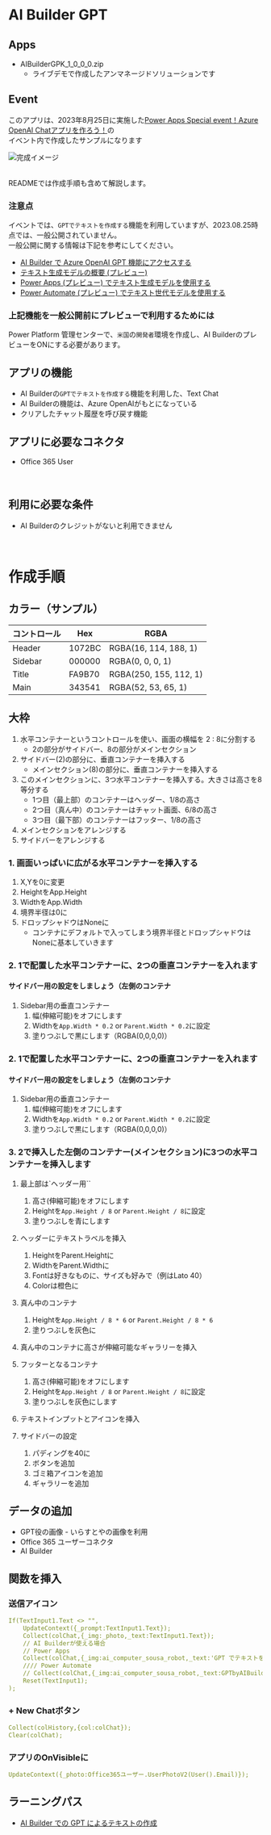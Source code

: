 # AI Builder GPT
## Apps
 - AIBuilderGPK_1_0_0_0.zip
    - ライブデモで作成したアンマネージドソリューションです

## Event
このアプリは、2023年8月25日に実施した[Power Apps Special event！Azure OpenAI Chatアプリを作ろう！](https://gatsuo.connpass.com/event/291029/)の<br>
イベント内で作成したサンプルになります

![完成イメージ](https://github.com/DEmodoriGatsuO/PowerPlatform-Events-Sample/blob/main/01PowerApps-SpecialEvent-AIBuilderGPT/asset/app_image.png)

<br>
READMEでは作成手順も含めて解説します。
<br>

### 注意点
イベントでは、`GPTでテキストを作成する`機能を利用していますが、2023.08.25時点では、一般公開されていません。<br>
一般公開に関する情報は下記を参考にしてください。

 - [AI Builder で Azure OpenAI GPT 機能にアクセスする](https://learn.microsoft.com/ja-jp/power-platform-release-plan/2022wave2/ai-builder/preview-access-openai-gpt-capabilities-ai-builder?source=recommendations)
 - [テキスト生成モデルの概要 (プレビュー)](https://learn.microsoft.com/ja-jp/ai-builder/prebuilt-azure-openai?source=recommendations)
 - [Power Apps (プレビュー) でテキスト生成モデルを使用する](https://learn.microsoft.com/ja-jp/ai-builder/azure-openai-model-papp)
 - [Power Automate (プレビュー) でテキスト世代モデルを使用する](https://learn.microsoft.com/ja-jp/ai-builder/azure-openai-model-pauto)

### 上記機能を一般公開前にプレビューで利用するためには
Power Platform 管理センターで、`米国`の`開発者`環境を作成し、AI BuilderのプレビューをONにする必要があります。

## アプリの機能
 - AI Builderの`GPTでテキストを作成する`機能を利用した、Text Chat
 - AI Builderの機能は、Azure OpenAIがもとになっている
 - クリアしたチャット履歴を呼び戻す機能

## アプリに必要なコネクタ
- Office 365 User
<br>

## 利用に必要な条件
- AI Builderのクレジットがないと利用できません
<br>

# 作成手順
## カラー（サンプル）
|コントロール|Hex|RGBA
|---|---|---
|Header|1072BC|RGBA(16, 114, 188, 1)
|Sidebar|000000|RGBA(0, 0, 0, 1)
|Title|FA9B70|RGBA(250, 155, 112, 1)
|Main|343541|RGBA(52, 53, 65, 1)

## 大枠
1. 水平コンテナーというコントロールを使い、画面の横幅を 2 : 8に分割する
    - 2の部分がサイドバー、8の部分がメインセクション
1. サイドバー(2)の部分に、垂直コンテナーを挿入する
    - メインセクション(8)の部分に、垂直コンテナーを挿入する
3.  このメインセクションに、3つ水平コンテナーを挿入する。大きさは高さを8等分する
    - 1つ目（最上部）のコンテナーはヘッダー、1/8の高さ
    - 2つ目（真ん中）のコンテナーはチャット画面、6/8の高さ
    - 3つ目（最下部）のコンテナーはフッター、1/8の高さ
4. メインセクションをアレンジする
5. サイドバーをアレンジする

### 1. 画面いっぱいに広がる水平コンテナーを挿入する
1. X,Yを0に変更
1. HeightをApp.Height
1. WidthをApp.Width
1. 境界半径は0に
1. ドロップシャドウはNoneに
     - コンテナにデフォルトで入ってしまう境界半径とドロップシャドウはNoneに基本していきます

### 2. 1で配置した水平コンテナーに、2つの垂直コンテナーを入れます
#### サイドバー用の設定をしましょう（左側のコンテナ
1. Sidebar用の垂直コンテナー
    1. 幅(伸縮可能)をオフにします
    1. Widthを`App.Width * 0.2` or `Parent.Width * 0.2`に設定
    1. 塗りつぶしで黒にします（RGBA(0,0,0,0)）

### 2. 1で配置した水平コンテナーに、2つの垂直コンテナーを入れます
#### サイドバー用の設定をしましょう（左側のコンテナ
1. Sidebar用の垂直コンテナー
    1. 幅(伸縮可能)をオフにします
    1. Widthを`App.Width * 0.2` or `Parent.Width * 0.2`に設定
    1. 塗りつぶしで黒にします（RGBA(0,0,0,0)）


### 3. 2で挿入した左側のコンテナー(メインセクション)に3つの水平コンテナーを挿入します
1. 最上部は`ヘッダー用``
    1. 高さ(伸縮可能)をオフにします
    1. Heightを`App.Height / 8` or `Parent.Height / 8`に設定
    1. 塗りつぶしを青にします
1. ヘッダーにテキストラベルを挿入
    1. HeightをParent.Heightに
    1. WidthをParent.Widthに
    1. Fontは好きなものに、サイズも好みで（例はLato 40）
    1. Colorは橙色に
1. 真ん中のコンテナ
    1. Heightを`App.Height / 8 * 6` or `Parent.Height / 8 * 6`
    1. 塗りつぶしを灰色に
1. 真ん中のコンテナに高さが伸縮可能なギャラリーを挿入

1. フッターとなるコンテナ
    1. 高さ(伸縮可能)をオフにします
    1. Heightを`App.Height / 8` or `Parent.Height / 8`に設定
    1. 塗りつぶしを灰色にします

1. テキストインプットとアイコンを挿入

1. サイドバーの設定
    1. パディングを40に
    1. ボタンを追加
    1. ゴミ箱アイコンを追加
    1. ギャラリーを追加

## データの追加
- GPT役の画像 - いらすとやの画像を利用
- Office 365 ユーザーコネクタ
- AI Builder

## 関数を挿入
### 送信アイコン
```yaml
If(TextInput1.Text <> "",
    UpdateContext({_prompt:TextInput1.Text});
    Collect(colChat,{_img:_photo,_text:TextInput1.Text});
    // AI Builderが使える場合
    // Power Apps
    Collect(colChat,{_img:ai_computer_sousa_robot,_text:'GPT でテキストを作成する'.Predict(_prompt).Text});
    //// Power Automate
    // Collect(colChat,{_img:ai_computer_sousa_robot,_text:GPTbyAIBuilder.Run(TextInput1.Text).result});
    Reset(TextInput1);
);
``` 

### + New Chatボタン
```yaml
Collect(colHistory,{col:colChat});
Clear(colChat);
``` 

### アプリのOnVisibleに
```yaml
UpdateContext({_photo:Office365ユーザー.UserPhotoV2(User().Email)});
```

## ラーニングパス
 - [AI Builder での GPT によるテキストの作成](https://learn.microsoft.com/ja-jp/training/modules/ai-builder-text-generation/)
